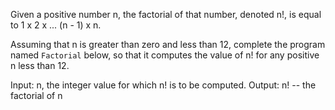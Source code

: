 Given a positive number n, the factorial of that number, denoted n!, is equal to 1 x 2 x ... (n - 1) x n. 

Assuming that n is greater than zero and less than 12, complete the program named `Factorial` below, so that it computes the value of n! for any positive n less than 12.

Input: n, the integer value for which n! is to be computed.
Output: n! -- the factorial of n